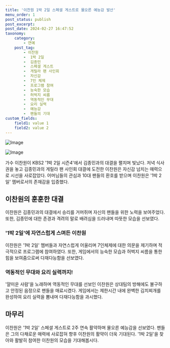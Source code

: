 ```yaml
---
title: '이찬원 1박 2일 스페셜 게스트로 물오른 예능감 발산'
menu_order: 1
post_status: publish
post_excerpt: 
post_date: 2024-02-27 16:47:52
taxonomy:
    category:
        - 연예
    post_tag:
        - 이찬원
        -  1박 2일
        -  김종민
        -  스페셜 게스트
        -  게릴라 팬 사인회
        -  자신감
        -  7인 체제
        -  프로그램 참여
        -  능숙한 모습
        -  허벅지 씨름
        -  역동적인 무대
        -  요리 실력
        -  예능감
        -  팬들의 기대
custom_fields:
    field1: value 1
    field2: value 2
---
```


![Image](https://ssl.pstatic.net/mimgnews/image/076/2024/02/26/2024022601001773100236731_20240226095005003.jpg?type=w540)

![Image](https://mimgnews.pstatic.net/image/076/2024/02/26/2024022601001773100236732_20240226095005006.jpg?type=w540)

가수 이찬원이 KBS2 '1박 2일 시즌4'에서 김종민과의 대결을 펼치며 빛났다. 저녁 식사권을 놓고 김종민과의 게릴라 팬 사인회 대결에 도전한 이찬원은 자신감 넘치는 매력으로 시선을 사로잡았다. 어머님들의 관심과 10대 팬들의 환호를 받으며 이찬원은 '1박 2일' 멤버로서의 존재감을 입증했다.
## 이찬원의 훈훈한 대결
이찬원은 김종민과의 대결에서 승리를 거머쥐며 자신의 팬들을 위한 노력을 보여주었다. 또한, 김종민에 대한 존경과 격려의 말로 배려심을 드러내며 따뜻한 모습을 선보였다.
### '1박 2일'에 자연스럽게 스며든 이찬원
이찬원은 '1박 2일' 멤버들과 자연스럽게 어울리며 7인체제에 대한 의문을 제기하며 적극적으로 프로그램에 참여하였다. 또한, 게임에서의 능숙한 모습과 허벅지 씨름을 통한 힘을 보여줌으로써 다재다능함을 선보였다.
### 역동적인 무대와 요리 실력까지!
'얄미운 사람'을 노래하며 역동적인 무대를 선보인 이찬원은 상대팀의 방해에도 불구하고 안정된 음정으로 팬들을 매료시켰다. 게임에서는 제한시간 내에 완벽한 김치찌개를 완성하여 요리 실력을 뽐내며 다재다능함을 과시했다.
## 마무리
이찬원은 '1박 2일' 스페셜 게스트로 2주 연속 활약하며 물오른 예능감을 선보였다. 팬들은 그의 다채로운 매력에 사로잡혀 향후 이찬원의 활약이 더욱 기대된다. '1박 2일'을 찾아와 활발히 참여한 이찬원의 모습을 기대해봅시다.
